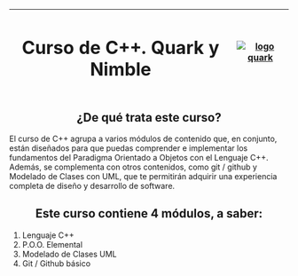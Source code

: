 <div align="center">

| <h1 align="center"> Curso de C++. Quark y Nimble</h1>  | [![logo quark](https://media.licdn.com/dms/image/C4E0BAQEJq-QAR-e_Zg/company-logo_200_200/0/1668527069609?e=2147483647&v=beta&t=A-U6UeIqwp77ayEXG1_Ic6HkHuZiJxYZQDqe_FXmusc)](https://quarkacademy.com.ar/) |
| --- | --- |
</div>

<h2 align="center"> ¿De qué trata este curso?</h2>

<p> El curso de C++ agrupa a varios módulos de contenido que, en conjunto, están diseñados para que puedas comprender e implementar los fundamentos del Paradigma Orientado a Objetos con el Lenguaje C++. Además, se complementa con otros contenidos, como git / github y Modelado de Clases con UML, que te permitirán adquirir una experiencia completa de diseño y desarrollo de software. </p>

<h2 align="center"> Este curso contiene 4 módulos, a saber:</h2>

<ol>
<li>Lenguaje C++</li>
<li>P.O.O. Elemental</li>
<li>Modelado de Clases UML</li>
<li>Git / Github básico</li>
</ol>

